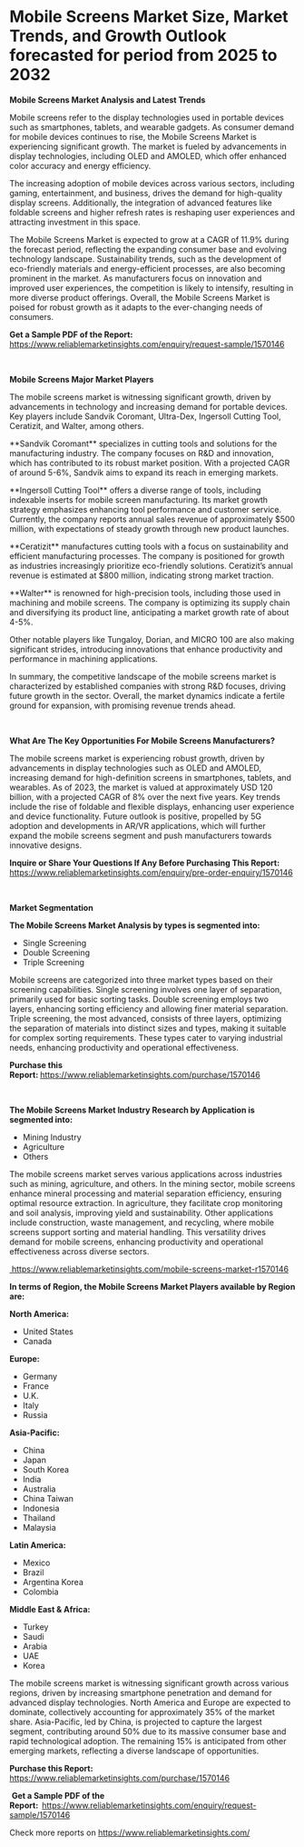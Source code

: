 <p><h1>Mobile Screens Market Size, Market Trends, and Growth Outlook forecasted for period from 2025 to 2032</h1></p><p><strong>Mobile Screens Market Analysis and Latest Trends</strong></p>
<p><p>Mobile screens refer to the display technologies used in portable devices such as smartphones, tablets, and wearable gadgets. As consumer demand for mobile devices continues to rise, the Mobile Screens Market is experiencing significant growth. The market is fueled by advancements in display technologies, including OLED and AMOLED, which offer enhanced color accuracy and energy efficiency. </p><p>The increasing adoption of mobile devices across various sectors, including gaming, entertainment, and business, drives the demand for high-quality display screens. Additionally, the integration of advanced features like foldable screens and higher refresh rates is reshaping user experiences and attracting investment in this space.</p><p>The Mobile Screens Market is expected to grow at a CAGR of 11.9% during the forecast period, reflecting the expanding consumer base and evolving technology landscape. Sustainability trends, such as the development of eco-friendly materials and energy-efficient processes, are also becoming prominent in the market. As manufacturers focus on innovation and improved user experiences, the competition is likely to intensify, resulting in more diverse product offerings. Overall, the Mobile Screens Market is poised for robust growth as it adapts to the ever-changing needs of consumers.</p></p>
<p><strong>Get a Sample PDF of the Report:&nbsp;</strong> <a href="https://www.reliablemarketinsights.com/enquiry/request-sample/1570146?utm_campaign=1894&utm_medium=2&utm_source=Github&utm_content=ia&utm_term=09042025&utm_id=mobile-screens">https://www.reliablemarketinsights.com/enquiry/request-sample/1570146</a></p>
<p>&nbsp;</p>
<p><strong>Mobile Screens Major Market Players</strong></p>
<p><p>The mobile screens market is witnessing significant growth, driven by advancements in technology and increasing demand for portable devices. Key players include Sandvik Coromant, Ultra-Dex, Ingersoll Cutting Tool, Ceratizit, and Walter, among others.</p><p>**Sandvik Coromant** specializes in cutting tools and solutions for the manufacturing industry. The company focuses on R&D and innovation, which has contributed to its robust market position. With a projected CAGR of around 5-6%, Sandvik aims to expand its reach in emerging markets.</p><p>**Ingersoll Cutting Tool** offers a diverse range of tools, including indexable inserts for mobile screen manufacturing. Its market growth strategy emphasizes enhancing tool performance and customer service. Currently, the company reports annual sales revenue of approximately $500 million, with expectations of steady growth through new product launches.</p><p>**Ceratizit** manufactures cutting tools with a focus on sustainability and efficient manufacturing processes. The company is positioned for growth as industries increasingly prioritize eco-friendly solutions. Ceratizit’s annual revenue is estimated at $800 million, indicating strong market traction.</p><p>**Walter** is renowned for high-precision tools, including those used in machining and mobile screens. The company is optimizing its supply chain and diversifying its product line, anticipating a market growth rate of about 4-5%.</p><p>Other notable players like Tungaloy, Dorian, and MICRO 100 are also making significant strides, introducing innovations that enhance productivity and performance in machining applications.</p><p>In summary, the competitive landscape of the mobile screens market is characterized by established companies with strong R&D focuses, driving future growth in the sector. Overall, the market dynamics indicate a fertile ground for expansion, with promising revenue trends ahead.</p></p>
<p>&nbsp;</p>
<p><strong>What Are The Key Opportunities For Mobile Screens Manufacturers?</strong></p>
<p><p>The mobile screens market is experiencing robust growth, driven by advancements in display technologies such as OLED and AMOLED, increasing demand for high-definition screens in smartphones, tablets, and wearables. As of 2023, the market is valued at approximately USD 120 billion, with a projected CAGR of 8% over the next five years. Key trends include the rise of foldable and flexible displays, enhancing user experience and device functionality. Future outlook is positive, propelled by 5G adoption and developments in AR/VR applications, which will further expand the mobile screens segment and push manufacturers towards innovative designs.</p></p>
<p><strong>Inquire or Share Your Questions If Any Before Purchasing This Report:</strong> <a href="https://www.reliablemarketinsights.com/enquiry/pre-order-enquiry/1570146?utm_campaign=1894&utm_medium=2&utm_source=Github&utm_content=ia&utm_term=09042025&utm_id=mobile-screens">https://www.reliablemarketinsights.com/enquiry/pre-order-enquiry/1570146</a></p>
<p>&nbsp;</p>
<p><strong>Market Segmentation</strong></p>
<p><strong>The Mobile Screens Market Analysis by types is segmented into:</strong></p>
<p><ul><li>Single Screening</li><li>Double Screening</li><li>Triple Screening</li></ul></p>
<p><p>Mobile screens are categorized into three market types based on their screening capabilities. Single screening involves one layer of separation, primarily used for basic sorting tasks. Double screening employs two layers, enhancing sorting efficiency and allowing finer material separation. Triple screening, the most advanced, consists of three layers, optimizing the separation of materials into distinct sizes and types, making it suitable for complex sorting requirements. These types cater to varying industrial needs, enhancing productivity and operational effectiveness.</p></p>
<p><strong>Purchase this Report:&nbsp;</strong><a href="https://www.reliablemarketinsights.com/purchase/1570146?utm_campaign=1894&utm_medium=2&utm_source=Github&utm_content=ia&utm_term=09042025&utm_id=mobile-screens">https://www.reliablemarketinsights.com/purchase/1570146</a></p>
<p>&nbsp;</p>
<p><strong>The Mobile Screens Market Industry Research by Application is segmented into:</strong></p>
<p><ul><li>Mining Industry</li><li>Agriculture</li><li>Others</li></ul></p>
<p><p>The mobile screens market serves various applications across industries such as mining, agriculture, and others. In the mining sector, mobile screens enhance mineral processing and material separation efficiency, ensuring optimal resource extraction. In agriculture, they facilitate crop monitoring and soil analysis, improving yield and sustainability. Other applications include construction, waste management, and recycling, where mobile screens support sorting and material handling. This versatility drives demand for mobile screens, enhancing productivity and operational effectiveness across diverse sectors.</p></p>
<p><a href="https://www.reliablemarketinsights.com/mobile-screens-market-r1570146?utm_campaign=1894&utm_medium=2&utm_source=Github&utm_content=ia&utm_term=09042025&utm_id=mobile-screens">&nbsp;https://www.reliablemarketinsights.com/mobile-screens-market-r1570146</a></p>
<p><strong>In terms of Region, the Mobile Screens Market Players available by Region are:</strong></p>
<p>
    <p> <strong> North America: </strong>
        <ul>
            <li>United States</li>
            <li>Canada</li>
        </ul>
        </p> 
    <p> <strong> Europe: </strong>
        <ul>
            <li>Germany</li>
            <li>France</li>
            <li>U.K.</li>
            <li>Italy</li>
            <li>Russia</li>
        </ul>
        </p> 
    <p> <strong> Asia-Pacific: </strong>
        <ul>
            <li>China</li>
            <li>Japan</li>
            <li>South Korea</li>
            <li>India</li>
            <li>Australia</li>
            <li>China Taiwan</li>
            <li>Indonesia</li>
            <li>Thailand</li>
            <li>Malaysia</li>
        </ul>
        </p> 
    <p> <strong> Latin America: </strong>
        <ul>
            <li>Mexico</li>
            <li>Brazil</li>
            <li>Argentina Korea</li>
            <li>Colombia</li>
        </ul>
        </p> 
    <p> <strong> Middle East & Africa: </strong>
        <ul>
            <li>Turkey</li>
            <li>Saudi</li>
            <li>Arabia</li>
            <li>UAE</li>
            <li>Korea</li>
        </ul>
    </p>
    </p>
<p><p>The mobile screens market is witnessing significant growth across various regions, driven by increasing smartphone penetration and demand for advanced display technologies. North America and Europe are expected to dominate, collectively accounting for approximately 35% of the market share. Asia-Pacific, led by China, is projected to capture the largest segment, contributing around 50% due to its massive consumer base and rapid technological adoption. The remaining 15% is anticipated from other emerging markets, reflecting a diverse landscape of opportunities.</p></p>
<p><strong>Purchase this Report: </strong><a href="https://www.reliablemarketinsights.com/purchase/1570146?utm_campaign=1894&utm_medium=2&utm_source=Github&utm_content=ia&utm_term=09042025&utm_id=mobile-screens">https://www.reliablemarketinsights.com/purchase/1570146</a></p>
<p>&nbsp;<strong>Get a Sample PDF of the Report:&nbsp;&nbsp;</strong><a href="https://www.reliablemarketinsights.com/enquiry/request-sample/1570146?utm_campaign=1894&utm_medium=2&utm_source=Github&utm_content=ia&utm_term=09042025&utm_id=mobile-screens">https://www.reliablemarketinsights.com/enquiry/request-sample/1570146</a></p>
<p><strong></strong></p>
<p>Check more reports on <a href="https://www.reliablemarketinsights.com/?utm_campaign=1894&utm_medium=2&utm_source=Github&utm_content=ia&utm_term=09042025&utm_id=mobile-screens">https://www.reliablemarketinsights.com/</a></p>